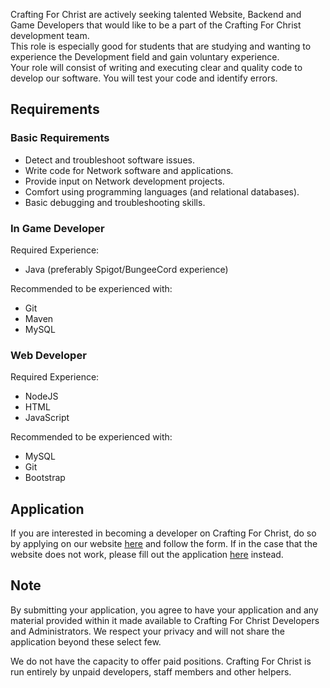 Crafting For Christ are actively seeking talented Website, Backend and Game Developers that would like to be a part of the Crafting For Christ development team.<br>
This role is especially good for students that are studying and wanting to experience the Development field and gain voluntary experience.<br>
Your role will consist of writing and executing clear and quality code to develop our software. You will test your code and identify errors.

## Requirements
  ### Basic Requirements
  <ul>
    <li>Detect and troubleshoot software issues.</li>
    <li>Write code for Network software and applications.</li>
    <li>Provide input on Network development projects.</li>
    <li>Comfort using programming languages (and relational databases).</li>
    <li>Basic debugging and troubleshooting skills.</li>
  </ul>
  
  ### In Game Developer
  Required Experience:
    <ul>
      <li>Java (preferably Spigot/BungeeCord experience)</li>
    </ul>

  Recommended to be experienced with:
    <ul>
      <li>Git</li>
      <li>Maven</li>
      <li>MySQL</li>
    </ul>
  
  ### Web Developer
  Required Experience:
    <ul>
      <li>NodeJS</li>
      <li>HTML</li>
      <li>JavaScript</li>
    </ul>

  Recommended to be experienced with:
    <ul>
      <li>MySQL</li>
      <li>Git</li>
      <li>Bootstrap</li>
    </ul>
    
## Application
If you are interested in becoming a developer on Crafting For Christ, do so by applying on our website <a href="http://www.craftingforchrist.net/apply/developer">here</a> and follow the form. If in the case that the website does not work, please fill out the application <a href="http://bit.ly/cfcdeveloper">here</a> instead.

## Note
By submitting your application, you agree to have your application and any material provided within it made available to Crafting For Christ Developers and Administrators. We respect your privacy and will not share the application beyond these select few.

We do not have the capacity to offer paid positions. Crafting For Christ is run entirely by unpaid developers, staff members and other helpers.
